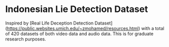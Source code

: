 # Indonesian Lie Detection Dataset

Inspired by [Real Life Deception Detection Dataset] (https://public.websites.umich.edu/~zmohamed/resources.html) with a total of 420 datasets of both video data and audio data. This is for graduate research purposes.
